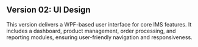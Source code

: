 ## Version 02: UI Design
This version delivers a WPF-based user interface for core IMS features. It includes a dashboard, product management, order processing, and reporting modules, ensuring user-friendly navigation and responsiveness.
